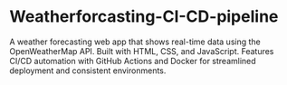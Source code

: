 # Weatherforcasting-CI-CD-pipeline
A weather forecasting web app that shows real-time data using the OpenWeatherMap API. Built with HTML, CSS, and JavaScript. Features CI/CD automation with GitHub Actions and Docker for streamlined deployment and consistent environments.
